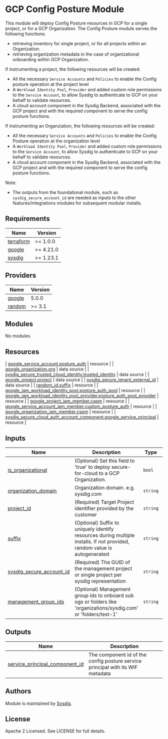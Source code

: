# GCP Config Posture Module

This module will deploy Config Posture resources in GCP for a single project, or for a GCP Organization.
The Config Posture module serves the following functions:
- retrieving inventory for single project, or for all projects within an Organization.
- retrieving organization metadata in the case of organizational onboarding within GCP Organization.

If instrumenting a project, the following resources will be created:
- All the necessary `Service Accounts` and `Policies` to enable the Config posture operation at the project level
- A `Workload Identity Pool`, `Provider` and added custom role permissions to the `Service Account`, to allow Sysdig to authenticate to GCP on your behalf to validate resources.
- A cloud account component in the Sysdig Backend, associated with the GCP project and with the required component to serve the config posture functions.

If instrumenting an Organziation, the following resources will be created:
- All the necessary `Service Accounts` and `Policies` to enable the Config Posture operation at the organization level
- A `Workload Identity Pool`, `Provider` and added custom role permissions to the `Service Account`, to allow Sysdig to authenticate to GCP on your behalf to validate resources.
- A cloud account component in the Sysdig Backend, associated with the GCP project and with the required component to serve the config posture functions.

Note:
- The outputs from the foundational module, such as `sysdig_secure_account_id` are needed as inputs to the other features/integrations modules for subsequent modular installs.

<!-- BEGINNING OF PRE-COMMIT-TERRAFORM DOCS HOOK -->
## Requirements

| Name | Version |
|------|---------|
| <a name="requirement_terraform"></a> [terraform](#requirement\_terraform) | >= 1.0.0 |
| <a name="requirement_google"></a> [google](#requirement\_google) | >= 4.21.0 |
| <a name="requirement_sysdig"></a> [sysdig](#requirement\_sysdig) | >= 1.23.1 |

## Providers

| Name | Version |
|------|---------|
| <a name="provider_google"></a> [google](#provider\_google) | 5.0.0 |
| <a name="provider_random"></a> [random](#provider\_random) | >= 3.1 |

## Modules

No modules.

## Resources

| [google_service_account.posture_auth](https://registry.terraform.io/providers/hashicorp/google/latest/docs/resources/service_account) | resource |
| [google_organization.org](https://registry.terraform.io/providers/hashicorp/google/latest/docs/data-sources/organization) | data source |
| [sysdig_secure_trusted_cloud_identity.trusted_identity](https://registry.terraform.io/providers/sysdiglabs/sysdig/latest/docs/data-sources/secure_trusted_cloud_identity) | data source |
| [google_project.project](https://registry.terraform.io/providers/hashicorp/google/latest/docs/data-sources/project) | data source |
| [sysdig_secure_tenant_external_id](https://registry.terraform.io/providers/sysdiglabs/sysdig/latest/docs/data-sources/secure_tenant_external_id) | data source |
| [random_id.suffix](https://registry.terraform.io/providers/hashicorp/random/latest/docs/resources/id) | resource |
| [google_iam_workload_identity_pool.posture_auth_pool](https://registry.terraform.io/providers/hashicorp/google/latest/docs/resources/iam_workload_identity_pool) | resource |
| [google_iam_workload_identity_pool_provider.posture_auth_pool_provider](https://registry.terraform.io/providers/hashicorp/google/latest/docs/resources/iam_workload_identity_pool_provider) | resource |
| [google_project_iam_member.cspm](https://registry.terraform.io/providers/hashicorp/google/latest/docs/resources/google_project_iam#google_project_iam_member) | resource |
| [google_service_account_iam_member.custom_posture_auth](https://registry.terraform.io/providers/hashicorp/google/latest/docs/resources/google_service_account_iam#google_service_account_iam_member) | resource |
| [google_organization_iam_member.cspm](https://registry.terraform.io/providers/hashicorp/google/latest/docs/resources/google_organization_iam#google_organization_iam_member) | resource |
| [sysdig_secure_cloud_auth_account_component.google_service_principal](https://registry.terraform.io/providers/sysdiglabs/sysdig/latest/docs/resources/secure_cloud_auth_account_component) | resource |

## Inputs

| Name                                                                                                             | Description                                                                                                               | Type | Default                                       | Required |
|------------------------------------------------------------------------------------------------------------------|---------------------------------------------------------------------------------------------------------------------------|------|-----------------------------------------------|:--------:|
| <a name="input_is_organizational"></a> [is\_organizational](#input\_is\_organizational)                          | (Optional) Set this field to 'true' to deploy secure-for-cloud to a GCP Organization.                                     | `bool` | `false`                                       |    no    |
| <a name="input_organization_domain"></a> [organization\_domain](#input\_organization\_domain)                    | Organization domain. e.g. sysdig.com                                                                                      | `string` | `""`                                          |    no    |
| <a name="input_project_id"></a> [project\_id](#input\_project\_id)                                               | (Required) Target Project identifier provided by the customer                                                             | `string` | n/a                                           |   yes    |
| <a name="input_suffix"></a> [suffix](#input\_suffix)                                                             | (Optional) Suffix to uniquely identify resources during multiple installs. If not provided, random value is autogenerated | `string` | `null`                                        |    no    |
| <a name="input_sysdig_secure_account_id"></a> [sysdig\_secure\_account\_id](#input\_sysdig\_secure\_account\_id) | (Required) The GUID of the management project or single project per sysdig representation                                 | `string` | n/a                                           |   yes    |
| <a name="input_management_group_ids"></a> [management\_group\_ids](#input\_management\_group\_ids)               | (Optional) Management group ids to onboard sub ogs or folders like 'organizations/sysdig.com' or 'folders/test-1'         | `string` | n/a                                           |    no    |

## Outputs

| Name                                                                                                                                 | Description                                                                    |
|--------------------------------------------------------------------------------------------------------------------------------------|--------------------------------------------------------------------------------|
| <a name="output_service_principal_component_id"></a> [service\_principal\_component\_id](#output\_service\_principal\_component\_id) | The component id of the config posture service principal with its WIF metadata |
<!-- END OF PRE-COMMIT-TERRAFORM DOCS HOOK -->

## Authors

Module is maintained by [Sysdig](https://sysdig.com).

## License

Apache 2 Licensed. See LICENSE for full details.